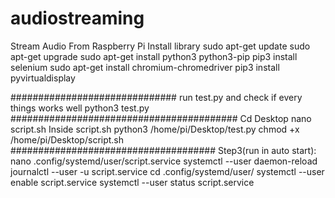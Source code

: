 # audiostreaming
Stream Audio From Raspberry Pi 
Install library 
sudo apt-get update
sudo apt-get upgrade
sudo apt-get install python3 python3-pip
pip3 install selenium
sudo apt-get install chromium-chromedriver
pip3 install pyvirtualdisplay

##############################
run test.py and check if every things works well
python3 test.py
#########################################
Cd Desktop
nano script.sh
Inside script.sh python3 /home/pi/Desktop/test.py
chmod +x /home/pi/Desktop/script.sh
#####################################
Step3(run in auto start):
nano .config/systemd/user/script.service
systemctl --user daemon-reload
journalctl --user -u script.service
cd .config/systemd/user/
systemctl --user enable script.service
systemctl --user status script.service

